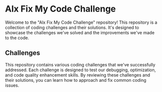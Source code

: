 # Alx Fix My Code Challenge

Welcome to the "Alx Fix My Code Challenge" repository! This repository is a collection of coding challenges and their solutions. It's designed to showcase the challenges we've solved and the improvements we've made to the code.

## Challenges

This repository contains various coding challenges that we've successfully addressed. Each challenge is designed to test our debugging, optimization, and code quality enhancement skills. By reviewing these challenges and their solutions, you can learn how to approach and fix common coding issues.
